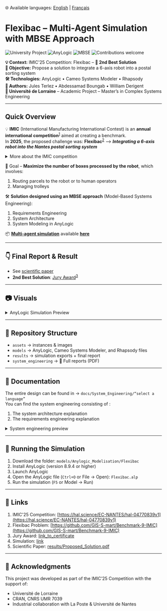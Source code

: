 🌐 Available languages: [English](README.md) | [Français](README.fr.md)

# Flexibac – Multi-Agent Simulation with MBSE Approach

![University Project](https://img.shields.io/badge/Université%20de%20Lorraine-Project-lightgrey?logo=googlescholar)
![AnyLogic](https://img.shields.io/badge/Simulation-AnyLogic-blue.svg)
![MBSE](https://img.shields.io/badge/Approach-MBSE-orange.svg)
![Contributions welcome](https://img.shields.io/badge/Contributions-welcome-brightgreen.svg)

**💡 Context:** IMIC'25 Competition: Flexibac – **🥈 2nd Best Solution**  
**🎯 Objective:** Propose a solution to integrate a 6-axis robot into a postal sorting system  
**🛠 Technologies:** AnyLogic • Cameo Systems Modeler • Rhapsody  
**👥 Authors:** Jules Terlez • Abdessamad Boungab • William Derigent  
**🏫 Université de Lorraine** – Academic Project – Master’s in Complex Systems Engineering  

---

## Quick Overview

💡 **IMIC** (International Manufacturing International Contest) is an **annual international competition**<sup>[1](https://hal.science/EC-NANTES/hal-04770839v1)</sup> aimed at creating a benchmark.  
  In **2025**, the proposed challenge was: **Flexibac**<sup>[2](https://github.com/GIS-S-mart/Benchmark-9-IMIC)</sup> --> **_Integrating a 6-axis robot into the Nantes postal sorting system_**

<details>
  <summary>More about the IMIC competition</summary>

  > Each year, a smart manufacturing problem is presented to participating universities worldwide.  
  > 1. Each university **proposes** a **solution**.  
  > 2. These solutions form a **benchmark** for the given problem.  
  > 3. The **best solution** is selected as the **reference**.  
  > 4. A **scientific paper** describing this solution is published.
  ---
  <p align="center">
    <img src="assets/images/Topology.png" width="600"><br>
    <em>Sorting system schematic – Flexibac problem</em>
  </p>
</details>

🎯 Goal – **Maximize the number of boxes processed by the robot**, which involves:  
  1. Routing parcels to the robot or to human operators  
  2. Managing trolleys

🛠 **Solution designed using an MBSE approach** (Model-Based Systems Engineering):  
  1. Requirements Engineering  
  2. System Architecture  
  3. System Modeling in AnyLogic

📦 <strong><ins>Multi-agent simulation</ins></strong> available **[here](link)**

---

## 👇 Final Report & Result

- See [scientific paper](results/Proposed_Solution.pdf)  
- **2nd Best Solution**: <ins>Jury Award</ins><sup>[3](link_to_certificate)</sup>

---

## 📷 Visuals

<details>
  <summary>AnyLogic Simulation Preview</summary>
  <p align="center">
    <img src="assets/images/Anylogic_screenshot.png" width="800"><br>
    <em>AnyLogic simulation preview</em>
  </p>
</details>

---

## 📂 Repository Structure

- `assets` → instances & images   
- `models` → AnyLogic, Cameo Systems Modeler, and Rhapsody files  
- `results` → simulation exports + final report
- `system_engineering` → 📄 Full reports (PDF)
  
---

## 📒 Documentation

The entire design can be found in -> `docs/System_Engineering/“select a language”`   
You can find the system engineering consisting of :  
1. The system architecture explanation
2. The requirements engineering explanation

<details>
  <summary>System engineering preview</summary>
  <p align="center">
    <img src="assets/images/SE_Requirement_Engineering_Preview.png" width="800"><br>
    <em>Requirement Engineering Preview : PFMS</em>
                <br> <br>
    <img src="assets/images/SE_Architecture_System_Preview.png" width="800"><br>
    <em>Architecture System Preview : Routings bins (robot/humans)</em>
  </p>
</details>

---

## 🚀 Running the Simulation

1. Download the folder: `models/Anylogic_Modelisation/Flexibac`  
2. Install AnyLogic (version 8.9.4 or higher)  
3. Launch AnyLogic  
4. Open the AnyLogic file (`Ctrl+O` or File → Open): `Flexibac.alp`  
5. Run the simulation (`F5` or Model → Run)

---

## 🔗 Links

1. IMIC'25 Competition: [https://hal.science/EC-NANTES/hal-04770839v1](https://hal.science/EC-NANTES/hal-04770839v1)  
2. Flexibac Problem: [https://github.com/GIS-S-mart/Benchmark-9-IMIC](https://github.com/GIS-S-mart/Benchmark-9-IMIC)  
3. Jury Award: [link_to_certificate](link_to_certificate)  
4. Simulation: [link](link)  
5. Scientific Paper: [results/Proposed_Solution.pdf](results/Proposed_Solution.pdf)

---

## 🙌 Acknowledgments

This project was developed as part of the IMIC’25 Competition with the support of:

- Université de Lorraine  
- CRAN, CNRS UMR 7039  
- Industrial collaboration with La Poste & Université de Nantes


